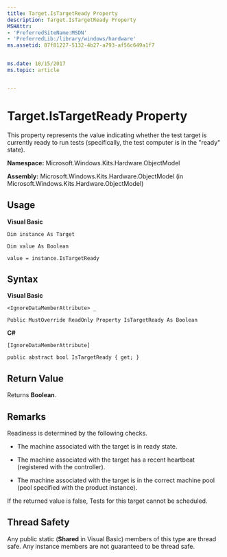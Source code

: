 ```yaml
---
title: Target.IsTargetReady Property
description: Target.IsTargetReady Property
MSHAttr:
- 'PreferredSiteName:MSDN'
- 'PreferredLib:/library/windows/hardware'
ms.assetid: 87f81227-5132-4b27-a793-af56c649a1f7


ms.date: 10/15/2017
ms.topic: article


---
```


# Target.IsTargetReady Property


This property represents the value indicating whether the test target is currently ready to run tests (specifically, the test computer is in the "ready" state).

**Namespace:** Microsoft.Windows.Kits.Hardware.ObjectModel

**Assembly:** Microsoft.Windows.Kits.Hardware.ObjectModel (in Microsoft.Windows.Kits.Hardware.ObjectModel)

## <span id="Usage"></span><span id="usage"></span><span id="USAGE"></span>Usage


**Visual Basic**

`Dim instance As Target`

`Dim value As Boolean`

`value = instance.IsTargetReady`

## <span id="Syntax"></span><span id="syntax"></span><span id="SYNTAX"></span>Syntax


**Visual Basic**

`<IgnoreDataMemberAttribute> _`

`Public MustOverride ReadOnly Property IsTargetReady As Boolean`

**C#**

`[IgnoreDataMemberAttribute]`

`public abstract bool IsTargetReady { get; }`

## <span id="Return_Value"></span><span id="return_value"></span><span id="RETURN_VALUE"></span>Return Value


Returns **Boolean**.

## <span id="Remarks"></span><span id="remarks"></span><span id="REMARKS"></span>Remarks


Readiness is determined by the following checks.

-   The machine associated with the target is in ready state.

-   The machine associated with the target has a recent heartbeat (registered with the controller).

-   The machine associated with the target is in the correct machine pool (pool specified with the product instance).

If the returned value is false, Tests for this target cannot be scheduled.

## <span id="Thread_Safety"></span><span id="thread_safety"></span><span id="THREAD_SAFETY"></span>Thread Safety


Any public static (**Shared** in Visual Basic) members of this type are thread safe. Any instance members are not guaranteed to be thread safe.

 

 






